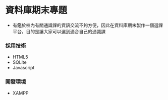 # 資料庫期末專題
- 有鑑於校內有關通識課的資訊交流不夠方便，因此在資料庫期末製作一個選課平台，目的是讓大家可以選到適合自己的通識課
### 採用技術
- HTML5
- SQLite
- Javascript
### 開發環境
- XAMPP
